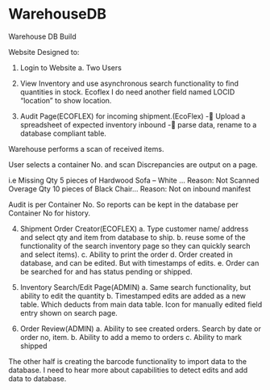 # WarehouseDB
Warehouse DB Build


Website Designed to: 
1.	Login to Website
a.	Two Users   	
2.	View Inventory and use asynchronous search functionality to find quantities in stock. Ecoflex  I do need another field named LOCID  “location” to show location.

3.	Audit Page(ECOFLEX) for incoming shipment.(EcoFlex)  - Upload a spreadsheet of expected inventory inbound -  parse data, rename to a database compliant table.    

Warehouse performs a scan of received items.

User selects a container No. and scan Discrepancies are output on a page.

i.e Missing Qty 5 pieces of Hardwood Sofa – White …  Reason: Not Scanned 
     Overage Qty 10 pieces of Black Chair… Reason: Not on inbound manifest 

Audit is per Container No.  So reports can be kept in the database per Container No for history.

4.	Shipment Order Creator(ECOFLEX)
a.	Type customer name/ address and select qty and item from database to ship.
b.	reuse some of the functionality of the search inventory page so they can quickly search and select items). 
c.	Ability to print the order
d.	Order created in database, and  can be edited.  But with timestamps of edits.
e.	Order can be searched for and has status pending or shipped.

5.	Inventory Search/Edit Page(ADMIN)
a.	Same search functionality, but ability to edit the quantity
b.	Timestamped edits are added as a new table. Which deducts from main data table.
Icon for manually edited field entry shown on search page.


6.	Order Review(ADMIN)
a.	Ability to see created orders.  Search by date or order no, item.
b.	Ability to add a memo to orders
c.	Ability to mark shipped

The other half is creating the barcode functionality to import data to the database.  I need to hear more about capabilities to detect edits and add data to database.  

